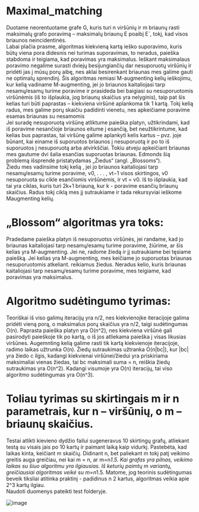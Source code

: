 # Maximal_matching
Duotame neorentuotame grafe G, kuris turi n viršūnių ir m briaunų rasti maksimalų grafo poravimą – maksimalų briaunų E poaibį E`, tokį, kad visos briaunos neincidentinės.  
Labai plačia prasme, algoritmas kiekvieną kartą ieško suporavimo, kuris būtų viena pora didesnis nei turimas suporavimas, to neradus, paieška stabdoma ir teigiama, kad poravimas yra maksimalus. Ieškant maksimalaus poravimo negalime surasti dviejų besijungiančių dar nesuporuotų viršūnių ir pridėti jas į mūsų porų aibę, nes aklai besirenkant briaunas mes galime gauti ne optimalų sprendinį. Šis algoritmas remiasi M-augmenting kelių ieškojimu, kur kelią vadiname M-augmenting, jei jo briaunos kaitaliojasi tarp nesamų/esamų turime poravime ir prasideda bei baigiasi su nesuporuotomis viršūnėmis (iš to išplaukia, jog briaunų skaičius yra nelyginis), taip pat šis kelias turi būti paprastas – kiekviena viršūnė aplankoma tik 1 kartą. Tokį kelią radus, mes galime porų skaičiu padidinti vienetu, nes apkeičiame poravime esamas briaunas su nesamomis  
Jei suradę nesuporuotą viršūnę atliktume paieška platyn, užtikrindami, kad iš poravime nesančioje briaunos eitume į esančią, bet neužtikrintume, kad kelias bus paprastas, tai viršūnę galime aplankyti kelis kartus – pvz. joje būnant, kai einame iš suporuotos briaunos į nesuporuotą ir po to iš suporuotos į nesuporuotą arba atvirkščiai. Tokiu atveju apkeičiant briaunas mes gautume dvi šalia esančias suporuotas briaunas. Edmonds šią problemą išsprendė pristatydamas „Žiedus“ (angl. „Blossoms“).  
Žiedu mes vadinsime tokį kelią , jei jo briaunos kaitaliojasi tarp nesamų/esamų turime poravime, v0, . . . , vt−1 visos skirtingos, v0 nesuporuota su cikle esančiomis viršūnėmis, ir vt = v0. Iš to išplaukia, kad tai yra ciklas, kuris turi 2k+1 briauną, kur k - poravime esančių briaunų skaičius. Radus tokį ciklą mes jį sutraukiame ir tada rekursyviai ieškome Maugmenting kelių.  
# „Blossom“ algoritmas yra toks: 
Pradedame paieška platyn iš nesuporuotss viršūnės, jei randame, kad jo briaunas kaitaliojasi tarp nesamų/esamų turime poravime, žiūrime, ar šis kelias yra M-augmenting. Jei ne, radome žiedą ir jį sutraukiame bei tęsiame paiešką. Jei kelias yra M-augmenting, mes keičiame jo suporuotas briaunas nesuporuotomis atkeliant. reikiamus žiedus. Neradus kelio, kuris briaunas kaitaliojasi tarp nesamų/esamų turime poravime, mes teigiame, kad poravimas yra maksimalus.  
# Algoritmo sudėtingumo tyrimas: 
Teoriškai iš viso galimų iteracijų yra n/2, nes kiekvienojke iteracijoje galima pridėti vieną porą, o maksimalus porų skaičius yra n/2, taigi sudėtingumas O(n). Paprasta paieška platyn yra O(n^2), nes kiekviena viršūnė gali pasirodyti paieškoje tik po kartą, o iš jos atliekama paieška į visas likusias viršūnes. Augemnting kelią galime rasti tik kartą kiekvienoje iteracijoje, radimo laikas užtrunka O(n). Žiedų sutraukimas užtranka O(n|bc|), kur |bc| yra žiedo c ilgis, kadangi kiekvienai viršūnei/žiedui yra priskiriama maksimaliai vienas žiedas, tai bc maksimali suma = n, reiškia žiedų sutraukimas yra O(n^2). Kadangi visumoje yra O(n) iteracijų, tai viso algoritmo sudėtingumas yra O(n^3).
# Toliau tyrimas su skirtingais m ir n parametrais, kur n – viršūnių, o m – briaunų skaičius. 
Testai atlikti kievieno dydžio failui sugeneravus 10 skirtingų grafų, atliekant testą su visais jais po 10 kartų ir paimant laiką kaip vidurkį. 
Pastebėta, kad laikas kinta, keičiant m skaičių. Didinant n, bet paliekant m tokį patį veikimo greitis auga greičiau, nei kai m = n, ar m=n*1.5. Kai grafas yra pilnas, veikimo laikas su šiuo algoritmu yra ilgiausias. Iš keturių paimtų m variantų, greičiausiai algoritmas veikė su m=n*1.5. Matome, jog teorinis sudėtingumas beveik tiksliai atitinka praktinį - padidinus n 2 kartus, algoritmas veikia apie 2^3 kartų ilgiau.  
Naudoti duomenys pateikti test folderyje.

![image](https://github.com/jurgisad/Maximal_matching/assets/144427804/32208588-ff47-4652-b616-4e90e6d67de4)

